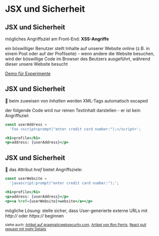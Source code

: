 # JSX und Sicherheit

## JSX und Sicherheit

mögliches Angriffsziel am Front-End: **XSS-Angriffe**

ein böswilliger Benutzer stellt Inhalte auf unserer Website online (z.B. in einem Post oder auf der Profilseite) - wenn andere die Website besuchen, wird der böswillige Code im Browser des Beutzers ausgeführt, während dieser unsere Website besucht

[Demo für Experimente](https://codesandbox.io/s/jsx-xss-attack-gzb21j)

## JSX und Sicherheit

🙂 beim zuweisen von _Inhalten_ werden XML-Tags automatisch escaped

der folgende Code wird nur reinen Textinhalt darstellen - er ist kein Angriffsziel:

```jsx
const userAddress =
  'foo <script>prompt("enter credit card number:");</script>';
```

```jsx
<h1>profile</h1>
<p>address: {userAddress}</p>
```

## JSX und Sicherheit

🙁 das Attribut _href_ bietet Angriffsziele:

```jsx
const userWebsite =
  'javascript:prompt("enter credit card number:");';
```

```jsx
<h1>profile</h1>
<p>address: {userAddress}</p>
<p><a href={userWebsite}>website</a></p>
```

mögliche Lösung: stelle sicher, dass User-generierte externe URLs mit _http://_ oder _https://_ beginnen

<small>siehe auch: [Artikel auf pragmaticwebsecurity.com](https://pragmaticwebsecurity.com/articles/spasecurity/react-xss-part1.html), [Artikel von Ron Perris](https://medium.com/javascript-security/avoiding-xss-in-react-is-still-hard-d2b5c7ad9412), [React pull request mit mehr Details](https://github.com/facebook/react/pull/15047)</small>
